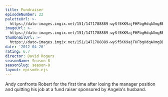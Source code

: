 ```yaml
---
title: Fundraiser
episodeNumber: 22
paletteUrl: >-
  https://dato-images.imgix.net/151/1471788889-wySf5KK9ajFHFbgHdqAXmgBBwDy.jpg?auto=enhance&ch=DPR%2CWidth&palette=json
imageUrl: >-
  https://dato-images.imgix.net/151/1471788889-wySf5KK9ajFHFbgHdqAXmgBBwDy.jpg?auto=compress%2Cformat&ch=DPR%2CWidth&w=500
thumbnailUrl: >-
  https://dato-images.imgix.net/151/1471788889-wySf5KK9ajFHFbgHdqAXmgBBwDy.jpg?auto=enhance&ch=DPR%2CWidth&fit=crop&fm=jpg&h=280&w=500
date: '2012-04-26'
rating: 6.7
director: David Rogers
seasonName: Season 8
seasonSlug: season-8
layout: episode.ejs
---
```


Andy confronts Robert for the first time after losing the manager position and quitting his job at a fund raiser sponsored by Angela's husband.